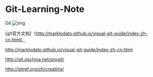 # Git-Learning-Note
Git 
![img](http://static.oschina.net/uploads/space/2014/0317/103238_gFkm_156344.png)

[git官方文档]（http://marklodato.github.io/visual-git-guide/index-zh-cn.html）

http://marklodato.github.io/visual-git-guide/index-zh-cn.html

http://git.oschina.net/progit/

http://gitref.org/zh/creating/
